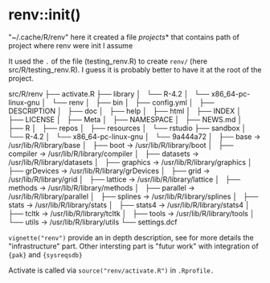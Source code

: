 # renv::init()

"~/.cache/R/renv" here it created a file *projects** that contains path of project where renv were init I assume
  
It used the `.` of the file (testing_renv.R) to create `renv/` (here src/R/testing_renv.R). I guess it is probably better to have it at the root of the project. 


src/R/renv
├── activate.R
├── library
│   └── R-4.2
│       └── x86_64-pc-linux-gnu
│           └── renv
│               ├── bin
│               ├── config.yml
│               ├── DESCRIPTION
│               ├── doc
│               ├── help
│               ├── html
│               ├── INDEX
│               ├── LICENSE
│               ├── Meta
│               ├── NAMESPACE
│               ├── NEWS.md
│               ├── R
│               ├── repos
│               ├── resources
│               └── rstudio
├── sandbox
│   └── R-4.2
│       └── x86_64-pc-linux-gnu
│           └── 9a444a72
│               ├── base -> /usr/lib/R/library/base
│               ├── boot -> /usr/lib/R/library/boot
│               ├── compiler -> /usr/lib/R/library/compiler
│               ├── datasets -> /usr/lib/R/library/datasets
│               ├── graphics -> /usr/lib/R/library/graphics
│               ├── grDevices -> /usr/lib/R/library/grDevices
│               ├── grid -> /usr/lib/R/library/grid
│               ├── lattice -> /usr/lib/R/library/lattice
│               ├── methods -> /usr/lib/R/library/methods
│               ├── parallel -> /usr/lib/R/library/parallel
│               ├── splines -> /usr/lib/R/library/splines
│               ├── stats -> /usr/lib/R/library/stats
│               ├── stats4 -> /usr/lib/R/library/stats4
│               ├── tcltk -> /usr/lib/R/library/tcltk
│               ├── tools -> /usr/lib/R/library/tools
│               └── utils -> /usr/lib/R/library/utils
└── settings.dcf

`vignette("renv")` provide an in depth description, see for more details the "infrastructure" part. Other intersting part is "futur work" with integration of `{pak}` and `{sysreqsdb}` 

Activate is called via `source("renv/activate.R")` in `.Rprofile.`


